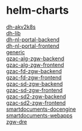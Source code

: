 # helm-charts
[dh-akv2k8s](charts/dh-akv2k8s/)\
[dh-lib](charts/dh-lib/)\
[dh-nl-portal-backend](charts/dh-nl-portal-backend/)\
[dh-nl-portal-frontend](charts/dh-nl-portal-frontend/)\
[generic](charts/generic/)\
[gzac-alg-zgw-backend](charts/gzac-alg-zgw-backend/)\
[gzac-alg-zgw-frontend](charts/gzac-alg-zgw-frontend/)\
[gzac-fd-zgw-backend](charts/gzac-fd-zgw-backend/)\
[gzac-fd-zgw-frontend](charts/gzac-fd-zgw-frontend/)\
[gzac-sd-zgw-backend](charts/gzac-sd-zgw-backend/)\
[gzac-sd-zgw-frontend](charts/gzac-sd-zgw-frontend/)\
[gzac-sd2-zgw-backend](charts/gzac-sd2-zgw-backend/)\
[gzac-sd2-zgw-frontend](charts/gzac-sd2-zgw-frontend/)\
[smartdocuments-docengine](charts/smartdocuments-docengine/)\
[smartdocuments-webapps](charts/smartdocuments-webapps/)\
[zgw-dre](charts/zgw-dre/)